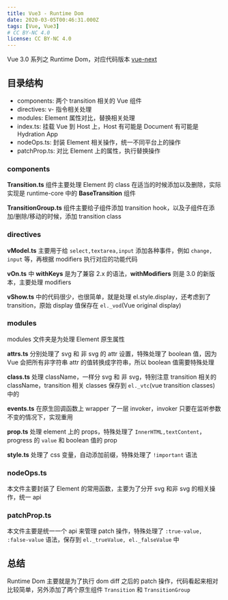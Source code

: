 ```yaml
---
title: Vue3 - Runtime Dom
date: 2020-03-05T00:46:31.000Z
tags: [Vue, Vue3]
# CC BY-NC 4.0
license: CC BY-NC 4.0
---
```


Vue 3.0 系列之 Runtime Dom，对应代码版本 [vue-next](https://github.com/vuejs/vue-next/tree/fb4856b36375fcf3eecaf89f260b272052a0b432)

## 目录结构

- components: 两个 transition 相关的 Vue 组件
- directives: v- 指令相关处理
- modules: Element 属性对比，替换相关处理
- index.ts: 挂载 Vue 到 Host 上，Host 有可能是 Document 有可能是 Hydration App
- nodeOps.ts: 封装 Element 相关操作，统一不同平台上的操作
- patchProp.ts: 对比 Element 上的属性，执行替换操作

<!-- more -->

### components

**Transition.ts** 组件主要处理 Element 的 class 在适当的时候添加以及删除，实际实现是 runtime-core 中的 **BaseTransition** 组件

**TransitionGroup.ts** 组件主要给子组件添加 transition hook，以及子组件在添加/删除/移动的时候，添加 transition class

### directives

**vModel.ts** 主要用于给 `select,textarea,input` 添加各种事件，例如 `change, input` 等，再根据 modifiers 执行对应的功能代码

**vOn.ts** 中 **withKeys** 是为了兼容 2.x 的语法，**withModifiers** 则是 3.0 的新版本，主要处理 modifiers

**vShow.ts** 中的代码很少，也很简单，就是处理 el.style.display，还考虑到了 transition，原始 display 值保存在 `el._vod`(Vue original display)

### modules

modules 文件夹是为处理 Element 原生属性

**attrs.ts** 分别处理了 svg 和 非 svg 的 attr 设置，特殊处理了 boolean 值，因为 Vue 会把所有非字符串 attr 的值转换成字符串，所以 boolean 值需要特殊处理

**class.ts** 处理 className，一样分 svg 和 非 svg，特别注意 transition 相关的 className，transition 相关 classes 保存到 `el._vtc`(vue transition classes) 中的

**events.ts** 在原生回调函数上 wrapper 了一层 invoker，invoker 只要在监听参数不变的情况下，实现重用

**prop.ts** 处理 element 上的 props，特殊处理了 `InnerHTML,textContent`，progress 的 `value` 和 boolean 值的 prop

**style.ts** 处理了 css 变量，自动添加前缀，特殊处理了 `!important` 语法

### nodeOps.ts

本文件主要封装了 Element 的常用函数，主要为了分开 svg 和非 svg 的相关操作，统一 api

### patchProp.ts

本文件主要是统一一个 api 来管理 patch 操作，特殊处理了 `:true-value, :false-value` 语法，保存到 `el._trueValue, el._falseValue` 中

## 总结

Runtime Dom 主要就是为了执行 dom diff 之后的 patch 操作，代码看起来相对比较简单，另外添加了两个原生组件 `Transition` 和 `TransitionGroup`
